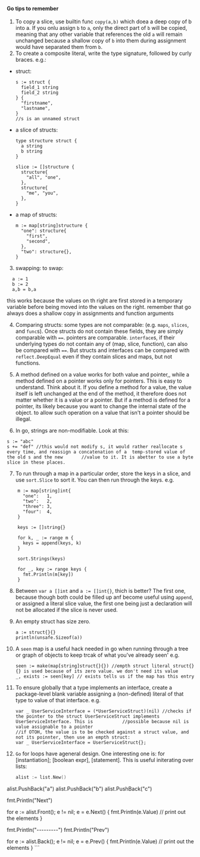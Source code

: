 #### Go tips to remember

1. To copy a slice, use builtin func `copy(a,b)` which doea a deep copy of b into a. If you onlu assign `b` to `a`, only the direct part of `b` will be copied,
meaning that any other variable that references the old `a` will remain unchanged because a shallow copy of `b` into them during assignment would have separated them from 
`b`. 
2. To create a composite literal, write the type signature, followed by curly braces.
  e.g.:
  - struct: 
      ```
      s := struct {
        field_1 string
        field_2 string
      } {
        "firstname",
        "lastname",
      }
      //s is an unnamed struct
      ```
   - a slice of structs:
      ```
      type structure struct {
        a string
        b string
      }
      
      slice := []structure {
        structure{
          "all", "one",
        }, 
        structure{
          "me", "you",
        },
      }
      ```

   - a map of structs:
        ```
        m := map[string]structure {
          "one": structure{
            "first",
            "second",
          },
          "two": structure{},
        }
        ```
3. swapping: to swap:
```
  a := 1
  b := 2
  a,b = b,a
```  
  this works because the values on th right are first stored in a temporary variable before being moved into the values on the right.
  remember that go always does a shallow copy in assignments and function arguments

4. Comparing structs: some types are not comparable: (e.g. `maps`, `slices`, and `func`s). Once structs do not contain these fields, they are simply comparable with `==`. pointers are comparable. `interface`s, if their underlying types do not contain any of (map, slice, function), can also be compared with `==`.
But structs and interfaces can be compared with `reflect.DeepEqual` even if they contain slices and maps, but not functions.

5. A method defined on a value works for both value and pointer,, while a method defined on a pointer works only for pointers. This is easy to understand.
Think about it. If you define a method for a value, the value itself is left unchanged at the end of the method, it therefore does not matter whether it is a value or a pointer. But if a method is defined for a pointer, its likely because you want to change the internal state of the object. to allow such operation on a value that isn't a pointer should be illegal. 

6. In go, strings are non-modifiable. Look at this:
  ```
  s := "abc"
  s += "def" //this would not modify s, it would rather reallocate s every time, and reassign a concatenation of a  temp-stored value of the old s and the new       //value to it. It is abetter to use a byte slice in these places.
  ```
7. To run through a map in a particular order, store the keys in a slice, and use `sort.Slice` to sort it. You can then run through the keys.
  e.g.
  ```
      m := map[string]int{
        "one":   1,
        "two":   2,
        "three": 3,
        "four":  4,
      }

      keys := []string{}

      for k, _ := range m {
        keys = append(keys, k)
      }

      sort.Strings(keys)

      for _, key := range keys {
        fmt.Println(m[key])
      }
  ```
  8. Between `var a []int` and `a := []int{}`, thich is better? The first one, because though both could be filled up anf become useful using `append`, or assigned a literal slice value, the first one being just a declaration will not be allocated if the slice is never used.

9. An empty struct has size zero.
    ```
    a := struct{}{}
    println(unsafe.Sizeof(a))
    ```
10. A `seen` map is a useful hack needed in go when running through a tree or graph of objects to keep trcak of what you've already seen'
    e.g.
    ```
    seen := make(map[string]struct{}{}) //empth struct literal struct{}{} is used because of its zero value. we don't need its value
    _, exists := seen[key] // exists tells us if the map has this entry
    ```
11. To ensure globally that a type implements an interface, create a package-level blank variable assigning a (non-defined) literal of that type to value of that  interface. e.g. 
    ```
    var _ UserServiceInterface = (*UserServiceStruct)(nil) //checks if the pointer to the struct UserServiceStruct implements UserServiceInterface. This is           //possible because nil is value assignable to a pointer
    //if OTOH, the value is to be checked against a struct value, and not its poinnter, then use an empth struct:
    var _ UserServiceInterface = UserServiceStruct{};
    ```
12. `Go` for loops have ageneral design. One interesting one is: for [instantiation]; [boolean expr], [statement]. This is useful initerating over lists:

    ```go
    alist := list.New()
   alist.PushBack("a")
   alist.PushBack("b")
   alist.PushBack("c")

   fmt.Println("Next")

   for e := alist.Front(); e != nil; e = e.Next() {
       fmt.Println(e.Value) // print out the elements
   }

   fmt.Println("---------")
   fmt.Println("Prev")

   for e := alist.Back(); e != nil; e = e.Prev() {
       fmt.Println(e.Value) // print out the elements
   }
    ```
